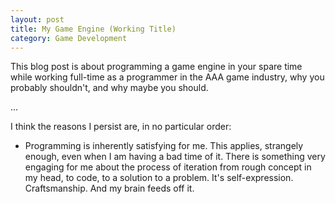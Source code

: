 ```yaml
---
layout: post
title: My Game Engine (Working Title)
category: Game Development
---
```


This blog post is about programming a game engine in your spare time while working full-time as a programmer in the AAA game industry, why you probably shouldn't, and why maybe you should.

...

I think the reasons I persist are, in no particular order:

- Programming is inherently satisfying for me. This applies, strangely enough, even when I am having a bad time of it. There is something very engaging for me about the process of iteration from rough concept in my head, to code, to a solution to a problem. It's self-expression. Craftsmanship. And my brain feeds off it.
